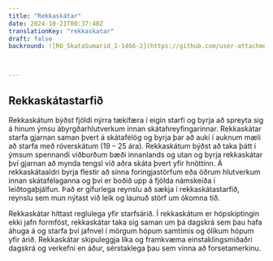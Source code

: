 ```yaml
---
title: "Rekkaskátar"
date: 2024-10-21T00:37:40Z
translationKey: "rekkaskatar"
draft: false
backround: ![RO_SkataSumarid_1-1466-2](https://github.com/user-attachments/assets/31d60f02-b45d-419c-84a0-31b972cbf940)



---
```

Rekkaskátastarfið
---
 Rekkaskátum býðst fjöldi nýrra tækifæra í eigin starfi og byrja að spreyta sig á hinum ýmsu ábyrgðarhlutverkum innan skátahreyfingarinnar. Rekkaskátar starfa gjarnan saman þvert á skátafélög og byrja þar að auki í auknum mæli að starfa með róverskátum (19 – 25 ára). Rekkaskátum býðst að taka þátt í ýmsum spennandi viðburðum bæði innanlands og utan og byrja rekkaskátar því gjarnan að mynda tengsl við aðra skáta þvert yfir hnöttinn. Á rekkaskátaaldri byrja flestir að sinna foringjastörfum eða öðrum hlutverkum innan skátafélaganna og því er boðið upp á fjölda námskeiða í leiðtogaþjálfun. Það er gífurlega reynslu að sækja í rekkaskátastarfið, reynslu sem mun nýtast við leik og launuð störf um ókomna tíð.

 Rekkaskátar hittast reglulega yfir starfsárið. Í rekkaskátum er hópskiptingin ekki jafn formföst, rekkaskátar taka sig saman um þá dagskrá sem þau hafa áhuga á og starfa því jafnvel í mörgum hópum samtímis og ólíkum hópum yfir árið. Rekkaskátar skipuleggja líka og framkvæma einstaklingsmiðaðri dagskrá og verkefni en áður, sérstaklega þau sem vinna að forsetamerkinu. 

